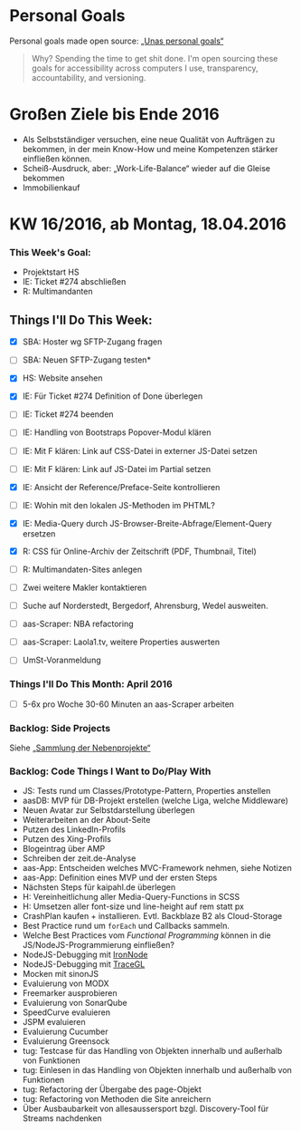 Personal Goals
==============

Personal goals made open source: [„Unas personal goals“](http://una.im/personal-goals-guide/#=%81)
> Why? Spending the time to get shit done. I'm open sourcing these goals for accessibility across computers I use, transparency, accountability, and versioning.

# Großen Ziele bis Ende 2016
* Als Selbstständiger versuchen, eine neue Qualität von Aufträgen zu bekommen, in der mein Know-How und meine Kompetenzen stärker einfließen können.
* Scheiß-Ausdruck, aber: „Work-Life-Balance“ wieder auf die Gleise bekommen
* Immobilienkauf


# KW 16/2016, ab Montag, 18.04.2016


### This Week's Goal: 
* Projektstart HS
* IE: Ticket #274 abschließen
* R: Multimandanten



## Things I'll Do This Week:
- [x] SBA: Hoster wg SFTP-Zugang fragen
- [ ] SBA: Neuen SFTP-Zugang testen*
- [x] HS: Website ansehen
- [x] IE: Für Ticket #274 Definition of Done überlegen
- [ ] IE: Ticket #274 beenden
- [ ] IE: Handling von Bootstraps Popover-Modul klären
- [ ] IE: Mit F klären: Link auf CSS-Datei in externer JS-Datei setzen
- [ ] IE: Mit F klären: Link auf JS-Datei im Partial setzen
- [x] IE: Ansicht der Reference/Preface-Seite kontrollieren
- [ ] IE: Wohin mit den lokalen JS-Methoden im PHTML?
- [x] IE: Media-Query durch JS-Browser-Breite-Abfrage/Element-Query ersetzen
- [x] R: CSS für Online-Archiv der Zeitschrift (PDF, Thumbnail, Titel)
- [ ] R: Multimandaten-Sites anlegen
- [ ] Zwei weitere Makler kontaktieren
- [ ] Suche auf Norderstedt, Bergedorf, Ahrensburg, Wedel ausweiten.
- [ ] aas-Scraper: NBA refactoring
- [ ] aas-Scraper: Laola1.tv, weitere Properties auswerten
- [ ] UmSt-Voranmeldung



### Things I'll Do This Month: April 2016
- [ ] 5-6x pro Woche 30-60 Minuten an aas-Scraper arbeiten


### Backlog: Side Projects
Siehe [„Sammlung der Nebenprojekte“](~/Sites/dogfood-personal-goal/recources/pet-projects.md)


### Backlog: Code Things I Want to Do/Play With
* JS: Tests rund um Classes/Prototype-Pattern, Properties anstellen
* aasDB: MVP für DB-Projekt erstellen (welche Liga, welche Middleware)
* Neuen Avatar zur Selbstdarstellung überlegen
* Weiterarbeiten an der About-Seite
* Putzen des LinkedIn-Profils
* Putzen des Xing-Profils
* Blogeintrag über AMP
* Schreiben der zeit.de-Analyse
* aas-App: Entscheiden welches MVC-Framework nehmen, siehe Notizen
* aas-App: Definition eines MVP und der ersten Steps
* Nächsten Steps für kaipahl.de überlegen
* H: Vereinheitlichung aller Media-Query-Functions in SCSS
* H: Umsetzen aller font-size und line-height auf rem statt px
* CrashPlan kaufen + installieren. Evtl. Backblaze B2 als Cloud-Storage
* Best Practice rund um `forEach` und Callbacks sammeln.
* Welche Best Practices vom _Functional Programming_ können in die JS/NodeJS-Programmierung einfließen?
* NodeJS-Debugging mit [IronNode](http://s-a.github.io/iron-node/)
* NodeJS-Debugging mit [TraceGL](https://github.com/traceglMPL/tracegl)
* Mocken mit sinonJS
* Evaluierung von MODX
* Freemarker ausprobieren
* Evaluierung von SonarQube
* SpeedCurve evaluieren
* JSPM evaluieren
* Evaluierung Cucumber
* Evaluierung Greensock
* tug: Testcase für das Handling von Objekten innerhalb und außerhalb von Funktionen
* tug: Einlesen in das Handling von Objekten innerhalb und außerhalb von Funktionen
* tug: Refactoring der Übergabe des page-Objekt
* tug: Refactoring von Methoden die Site anreichern
* Über Ausbaubarkeit von allesaussersport bzgl. Discovery-Tool für Streams nachdenken


